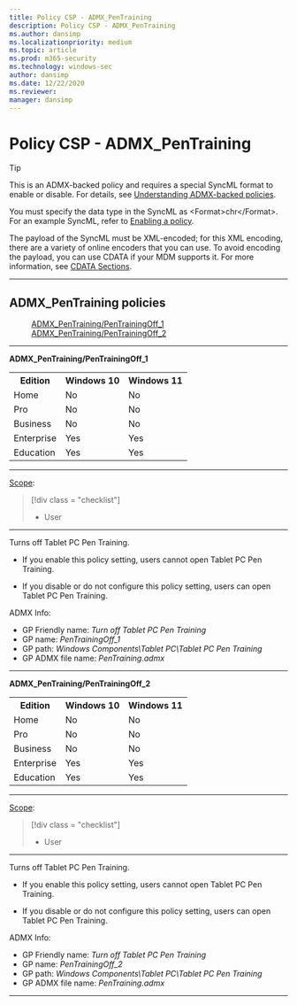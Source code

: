 ```yaml
---
title: Policy CSP - ADMX_PenTraining
description: Policy CSP - ADMX_PenTraining
ms.author: dansimp
ms.localizationpriority: medium
ms.topic: article
ms.prod: m365-security
ms.technology: windows-sec
author: dansimp
ms.date: 12/22/2020
ms.reviewer: 
manager: dansimp
---
```


# Policy CSP - ADMX_PenTraining

> [!TIP]
> This is an ADMX-backed policy and requires a special SyncML format to enable or disable. For details, see [Understanding ADMX-backed policies](./understanding-admx-backed-policies.md).
> 
> You must specify the data type in the SyncML as &lt;Format&gt;chr&lt;/Format&gt;. For an example SyncML, refer to [Enabling a policy](./understanding-admx-backed-policies.md#enabling-a-policy).
> 
> The payload of the SyncML must be XML-encoded; for this XML encoding, there are a variety of online encoders that you can use. To avoid encoding the payload, you can use CDATA if your MDM supports it. For more information, see [CDATA Sections](http://www.w3.org/TR/REC-xml/#sec-cdata-sect).

<hr/>

<!--Policies-->
## ADMX_PenTraining policies  

<dl>
  <dd>
    <a href="#admx-pentraining-pentrainingoff_1">ADMX_PenTraining/PenTrainingOff_1</a>
  </dd>
  <dd>
    <a href="#admx-pentraining-pentrainingoff_2">ADMX_PenTraining/PenTrainingOff_2</a>
  </dd>
</dl>

<hr/>

<!--Policy-->
<a href="" id="admx-pentraining-pentrainingoff_1"></a>**ADMX_PenTraining/PenTrainingOff_1**  

<!--SupportedSKUs-->
<table>
<tr>
    <th>Edition</th>
    <th>Windows 10</th>
    <th>Windows 11</th>
</tr>
<tr>
    <td>Home</td>
    <td>No</td>
    <td>No</td>
</tr>
<tr>
    <td>Pro</td>
    <td>No</td>
    <td>No</td>
</tr>
<tr>
    <td>Business</td>
    <td>No</td>
    <td>No</td>
</tr>
<tr>
    <td>Enterprise</td>
    <td>Yes</td>
    <td>Yes</td>
</tr>
<tr>
    <td>Education</td>
    <td>Yes</td>
    <td>Yes</td>
</tr>
</table>

<!--/SupportedSKUs-->
<hr/>

<!--Scope-->
[Scope](./policy-configuration-service-provider.md#policy-scope):

> [!div class = "checklist"]
> * User

<hr/>

<!--/Scope-->
<!--Description-->
Turns off Tablet PC Pen Training.  

- If you enable this policy setting, users cannot open Tablet PC Pen Training.  

- If you disable or do not configure this policy setting, users can open Tablet PC Pen Training.

<!--/Description-->


<!--ADMXBacked-->
ADMX Info:  
-   GP Friendly name: *Turn off Tablet PC Pen Training*
-   GP name: *PenTrainingOff_1*
-   GP path: *Windows Components\Tablet PC\Tablet PC Pen Training*
-   GP ADMX file name: *PenTraining.admx*

<!--/ADMXBacked-->
<!--/Policy-->
<hr/>

<!--Policy-->
<a href="" id="admx-pentraining-pentrainingoff_2"></a>**ADMX_PenTraining/PenTrainingOff_2**  

<!--SupportedSKUs-->
<table>
<tr>
    <th>Edition</th>
    <th>Windows 10</th>
    <th>Windows 11</th>
</tr>
<tr>
    <td>Home</td>
    <td>No</td>
    <td>No</td>
</tr>
<tr>
    <td>Pro</td>
    <td>No</td>
    <td>No</td>
</tr>
<tr>
    <td>Business</td>
    <td>No</td>
    <td>No</td>
</tr>
<tr>
    <td>Enterprise</td>
    <td>Yes</td>
    <td>Yes</td>
</tr>
<tr>
    <td>Education</td>
    <td>Yes</td>
    <td>Yes</td>
</tr>
</table>

<!--/SupportedSKUs-->
<hr/>

<!--Scope-->
[Scope](./policy-configuration-service-provider.md#policy-scope):

> [!div class = "checklist"]
> * User

<hr/>

<!--/Scope-->
<!--Description-->
Turns off Tablet PC Pen Training.  

- If you enable this policy setting, users cannot open Tablet PC Pen Training.  

- If you disable or do not configure this policy setting, users can open Tablet PC Pen Training.

<!--/Description-->


<!--ADMXBacked-->
ADMX Info:  
-   GP Friendly name: *Turn off Tablet PC Pen Training*
-   GP name: *PenTrainingOff_2*
-   GP path: *Windows Components\Tablet PC\Tablet PC Pen Training*
-   GP ADMX file name: *PenTraining.admx*

<!--/ADMXBacked-->
<!--/Policy-->
<hr/>

<!--/Policies-->

